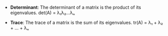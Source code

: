 - **Determinant**: The determinant of a matrix is the product of its eigenvalues.
  det(A) = λ₁λ₂...λₙ

- **Trace**: The trace of a matrix is the sum of its eigenvalues.
  tr(A) = λ₁ + λ₂ + ... + λₙ